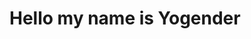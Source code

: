# Hello my name is Yogender
<!--
**Yogender-Saini/Yogender-Saini** is a ✨ _special_ ✨ repository because its `README.md` (this file) appears on your GitHub profile.

Here are some ideas to get you started:
- Hello people my name is **Yogender**
- 🔭 I’m currently working on ...
- 🌱 I’m currently learning ...
- 👯 I’m looking to collaborate on ...
- 🤔 I’m looking for help with ...
- 💬 Ask me about ...
- 📫 How to reach me: ...
- 😄 Pronouns: ...
- ⚡ Fun fact: ...
-->

